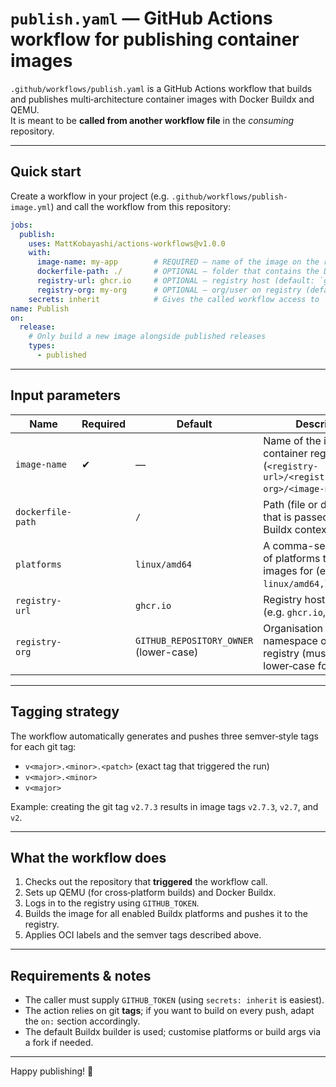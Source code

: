 # `publish.yaml` — GitHub Actions workflow for publishing container images

`.github/workflows/publish.yaml` is a GitHub Actions workflow that builds and publishes multi‑architecture container images with Docker Buildx and QEMU.  
It is meant to be **called from another workflow file** in the _consuming_ repository.

---

## Quick start

Create a workflow in your project (e.g. `.github/workflows/publish-image.yml`) and call the workflow from this repository:

```yaml
jobs:
  publish:
    uses: MattKobayashi/actions-workflows@v1.0.0
    with:
      image-name: my‑app        # REQUIRED — name of the image on the registry
      dockerfile-path: ./       # OPTIONAL — folder that contains the Dockerfile (default: `GITHUB_WORKSPACE`)
      registry-url: ghcr.io     # OPTIONAL — registry host (default: `ghcr.io`)
      registry-org: my‑org      # OPTIONAL — org/user on registry (defaults to `GITHUB_REPOSITORY_OWNER` lower‑case)
    secrets: inherit            # Gives the called workflow access to `GITHUB_TOKEN`
name: Publish
on:
  release:
    # Only build a new image alongside published releases
    types:
      - published
```

---

## Input parameters

| Name            | Required | Default                    | Description                                                                                          |
| --------------- | -------- | -------------------------- | ---------------------------------------------------------------------------------------------------- |
| `image-name`    | ✔︎       | —                          | Name of the image in the container registry (`<registry-url>/<registry-org>/<image-name>`).                    |
| `dockerfile-path` |         | `/` | Path (file or directory) that is passed as the Buildx context.                                       |
| `platforms` |       | `linux/amd64` | A comma-separated list of platforms to build images for (e.g. `linux/amd64,linux/arm64`)       |
| `registry-url`  |          | `ghcr.io`                  | Registry host to log in to (e.g. `ghcr.io`, `docker.io`).                                            |
| `registry-org`  |          | `GITHUB_REPOSITORY_OWNER` (lower-case) | Organisation / user namespace on the registry (must be lower‑case for `ghcr.io`).                         |

---

## Tagging strategy

The workflow automatically generates and pushes three semver‑style tags for each git tag:

* `v<major>.<minor>.<patch>` (exact tag that triggered the run)
* `v<major>.<minor>`
* `v<major>`

Example: creating the git tag `v2.7.3` results in image tags `v2.7.3`, `v2.7`, and `v2`.

---

## What the workflow does

1. Checks out the repository that **triggered** the workflow call.  
2. Sets up QEMU (for cross‑platform builds) and Docker Buildx.  
3. Logs in to the registry using `GITHUB_TOKEN`.  
4. Builds the image for all enabled Buildx platforms and pushes it to the registry.  
5. Applies OCI labels and the semver tags described above.

---

## Requirements & notes

* The caller must supply `GITHUB_TOKEN` (using `secrets: inherit` is easiest).  
* The action relies on git **tags**; if you want to build on every push, adapt the `on:` section accordingly.  
* The default Buildx builder is used; customise platforms or build args via a fork if needed.  

---

Happy publishing! 🎉
